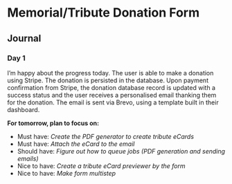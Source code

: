 # Memorial/Tribute Donation Form

## Journal
### Day 1
I’m happy about the progress today. The user is able to make a donation using Stripe. The donation is persisted in the database. Upon payment confirmation from Stripe, the donation database record is updated with a success status and the user receives a personalised email thanking them for the donation. The email is sent via Brevo, using a template built in their dashboard.

**For tomorrow, plan to focus on:**

- Must have: *Create the PDF generator to create tribute eCards*
- Must have: *Attach the eCard to the email*
- Should have: *Figure out how to queue jobs (PDF generation and sending emails)*
- Nice to have: *Create a tribute eCard previewer by the form*
- Nice to have: *Make form multistep*
